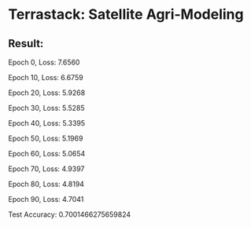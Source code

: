 # Terrastack: Satellite Agri-Modeling



## Result:

Epoch 0, Loss: 7.6560

Epoch 10, Loss: 6.6759

Epoch 20, Loss: 5.9268

Epoch 30, Loss: 5.5285

Epoch 40, Loss: 5.3395

Epoch 50, Loss: 5.1969

Epoch 60, Loss: 5.0654

Epoch 70, Loss: 4.9397

Epoch 80, Loss: 4.8194

Epoch 90, Loss: 4.7041

Test Accuracy: 0.7001466275659824


 
